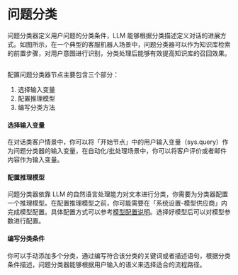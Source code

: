 # 问题分类

问题分类器定义用户问题的分类条件，LLM 能够根据分类描述定义对话的进展方式。如图所示，在一个典型的客服机器人场景中，问题分类器可以作为知识库检索的前置步骤，对用户意图进行识别，分类处理后能够有效提高知识库的召回效果。

<figure><img src="https://langgenius.feishu.cn/space/api/box/stream/download/asynccode/?code=MTAzNTA2OGVlM2M3YzBkZGNkNzU5YzhiYzY4YjY0MGVfRkZvaEpPbktYaFd3V0kwRXdPSEE4Y3FWNDdqdTdTOEVfVG9rZW46R01IN2JEd3NCb2R0ZHd4aEl2NWNwNXpibnhiXzE3MTI1ODY1NDU6MTcxMjU5MDE0NV9WNA" alt=""><figcaption></figcaption></figure>

配置问题分类器节点主要包含三个部分：

1. 选择输入变量
2. 配置推理模型
3. 编写分类方法

#### **选择输入变量**

在对话类客户情景中，你可以将「开始节点」中的用户输入变量（sys.query）作为问题分类器的输入变量，在自动化/批处理场景中，你可以将客户评价或者邮件内容作为输入变量。

#### **配置推理模型**

问题分类器依靠 LLM 的自然语言处理能力对文本进行分类，你需要为分类器配置一个推理模型。在配置推理模型之前，你可能需要在「系统设置-模型供应商」内完成模型配置。具体配置方式可以参考[模型配置说明](https://docs.dify.ai/v/zh-hans/guides/model-configuration)。选择好模型后可以对模型参数进行配置。

#### **编写分类条件**

你可以手动添加多个分类，通过编写符合该分类的关键词或者描述语句，根据分类条件描述，问题分类器能够根据用户输入的语义来选择适合的流程路径。
